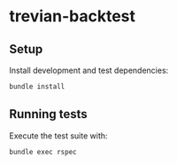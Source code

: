 # trevian-backtest

## Setup

Install development and test dependencies:

```bash
bundle install
```

## Running tests

Execute the test suite with:

```bash
bundle exec rspec
```
